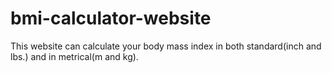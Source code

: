 # bmi-calculator-website
This website can calculate your body mass index in both standard(inch and lbs.) and in metrical(m and kg).
